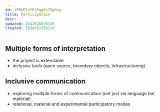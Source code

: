 ```yaml
---
id: iFRoETnYEiRqgKs76gheg
title: Participation
desc: ''
updated: 1642545676125
created: 1634261358210
---
```



## Multiple forms of interpretation

- the project is extendable
- inclusive tools (open source, boundary objects, infrastructuring)

## Inclusive communication

- exploring multiple forms of communication (not just via language but material)
- relational, material and experimental participatory modes
